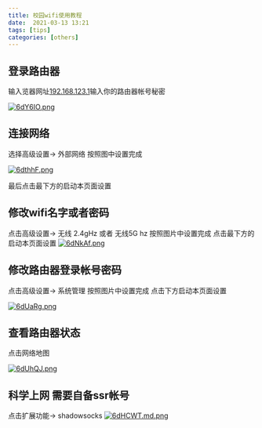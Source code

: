 ```yaml
---
title: 校园wifi使用教程 
date:  2021-03-13 13:21
tags: [tips]
categories: [others] 
---
```


## 登录路由器
输入览器网址[192.168.123.1](http://192.168.123.1)输入你的路由器帐号秘密   

[![6dY6IO.png](https://s3.ax1x.com/2021/03/13/6dY6IO.png)](https://imgtu.com/i/6dY6IO)

## 连接网络

选择高级设置-> 外部网络 按照图中设置完成

[![6dthhF.png](https://s3.ax1x.com/2021/03/13/6dthhF.png)](https://imgtu.com/i/6dthhF)

最后点击最下方的启动本页面设置

## 修改wifi名字或者密码

点击高级设置-> 无线 2.4gHz 或者 无线5G hz 按照图片中设置完成 点击最下方的启动本页面设置
[![6dNkAf.png](https://s3.ax1x.com/2021/03/13/6dNkAf.png)](https://imgtu.com/i/6dNkAf)

## 修改路由器登录帐号密码

点击高级设置-> 系统管理 按照图片中设置完成 点击下方启动本页面设置

[![6dUaRg.png](https://s3.ax1x.com/2021/03/13/6dUaRg.png)](https://imgtu.com/i/6dUaRg)

## 查看路由器状态

点击网络地图

[![6dUhQJ.png](https://s3.ax1x.com/2021/03/13/6dUhQJ.png)](https://imgtu.com/i/6dUhQJ)

## 科学上网 需要自备ssr帐号

点击扩展功能-> shadowsocks
[![6dHCWT.md.png](https://s3.ax1x.com/2021/03/13/6dHCWT.md.png)](https://imgtu.com/i/6dHCWT)

<!-- ## 广告屏蔽功能 -->
<!--  -->
<!-- 点击扩展功能-> 广告屏蔽功能 tips: 开启此功能可能回比较占由器内存 可能会卡 -->
<!--  -->
<!-- [![6daElQ.png](https://s3.ax1x.com/2021/03/13/6daElQ.png)](https://imgtu.com/i/6daElQ) -->


